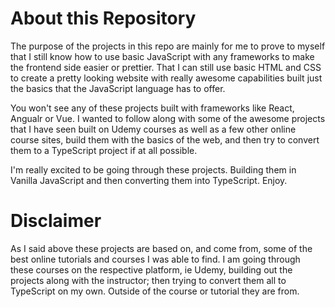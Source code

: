 # About this Repository

The purpose of the projects in this repo are mainly for me to prove to myself that I still know
how to use basic JavaScript with any frameworks to make the frontend side easier or prettier.
That I can still use basic HTML and CSS to create a pretty looking website with really awesome
capabilities built just the basics that the JavaScript language has to offer.

You won't see any of these projects built with frameworks like React, Angualr or Vue. I wanted
to follow along with some of the awesome projects that I have seen built on Udemy courses as well
as a few other online course sites, build them with the basics of the web, and then try to
convert them to a TypeScript project if at all possible.

I'm really excited to be going through these projects. Building them in Vanilla JavaScript
and then converting them into TypeScript. Enjoy.

# Disclaimer

As I said above these projects are based on, and come from, some of the best online tutorials and
courses I was able to find. I am going through these courses on the respective platform, ie Udemy,
building out the projects along with the instructor; then trying to convert them all to TypeScript
on my own. Outside of the course or tutorial they are from.
